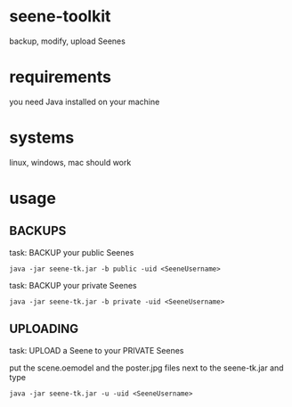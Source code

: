 # seene-toolkit
backup, modify, upload Seenes

# requirements
you need Java installed on your machine

# systems
linux, windows, mac should work

# usage

## BACKUPS

task: BACKUP your public Seenes

`java -jar seene-tk.jar -b public -uid <SeeneUsername>`


task: BACKUP your private Seenes

`java -jar seene-tk.jar -b private -uid <SeeneUsername>`


## UPLOADING

task: UPLOAD a Seene to your PRIVATE Seenes

put the scene.oemodel and the poster.jpg files next to the seene-tk.jar and type

`java -jar seene-tk.jar -u -uid <SeeneUsername>`


